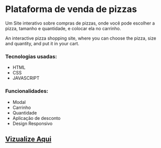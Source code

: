 # Plataforma de venda de pizzas

Um Site interativo sobre compras de pizzas, onde você pode escolher a pizza, tamanho e quantidade, e colocar ela no carrinho.

An interactive pizza shopping site, where you can choose the pizza, size and quantity, and put it in your cart.

<h3>Tecnologias usadas:</h3>
<ul>
  <li>HTML</li>
  <li>CSS</li>
  <li>JAVASCRIPT</li>
</ul>

<h3>Funcionalidades:</h3>
<ul>
  <li>Modal</li>
  <li>Carrinho</li>
  <li>Quantidade</li>
  <li>Aplicação de desconto</li>
  <li>Design Responsivo</li>
</ul>

<h2><a href="https://thiagofang.github.io/pizza-store/">Vizualize Aqui</h2>
